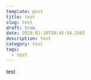 ```yaml
---
template: post
title: test
slug: test
draft: true
date: 2020-01-10T20:45:54.256Z
description: test
category: test
tags:
  - test
---
```

test

